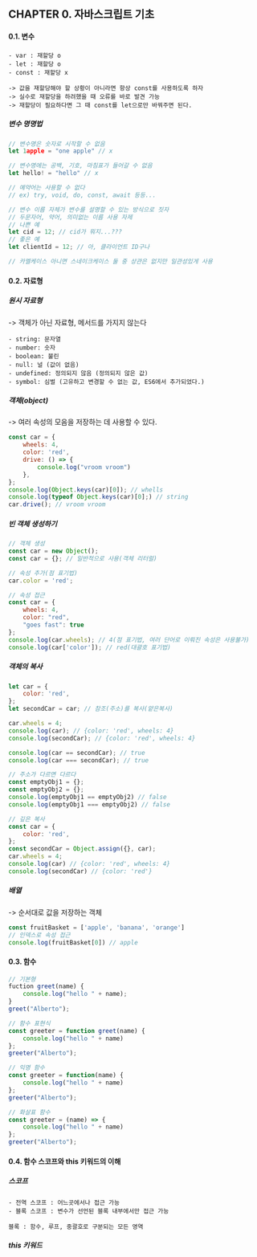 ## CHAPTER 0. 자바스크립트 기초

#### 0.1. 변수

```
- var : 재할당 o
- let : 재할당 o 
- const : 재할당 x

-> 값을 재할당해야 할 상황이 아니라면 항상 const를 사용하도록 하자
-> 실수로 재할당을 하려했을 때 오류를 바로 발견 가능
-> 재할당이 필요하다면 그 때 const를 let으로만 바꿔주면 된다.
```



##### 변수 명명법

```javascript
// 변수명은 숫자로 시작할 수 없음
let 1apple = "one apple" // x

// 변수명에는 공백, 기호, 마침표가 들어갈 수 없음
let hello! = "hello" // x

// 예약어는 사용할 수 없다
// ex) try, void, do, const, await 등등...

// 변수 이름 자체가 변수를 설명할 수 있는 방식으로 짓자
// 두문자어, 약어, 의미없는 이름 사용 자제
// 나쁜 예
let cid = 12; // cid가 뭐지...???
// 좋은 예
let clientId = 12; // 아, 클라이언트 ID구나

// 카멜케이스 아니면 스네이크케이스 둘 중 상관은 없지만 일관성있게 사용
```



#### 0.2. 자료형

##### 원시 자료형 

-> 객체가 아닌 자료형, 메서드를 가지지 않는다

```
- string: 문자열
- number: 숫자
- boolean: 불린
- null: 널 (값이 없음)
- undefined: 정의되지 않음 (정의되지 않은 값)
- symbol: 심벌 (고유하고 변경할 수 없는 값, ES6에서 추가되었다.)
```



##### 객체(object)

-> 여러 속성의 모음을 저장하는 데 사용할 수 있다.

```javascript
const car = {
    wheels: 4,
    color: 'red',
    drive: () => {
        console.log("vroom vroom")
    },
};
console.log(Object.keys(car)[0]); // whells
console.log(typeof Object.keys(car)[0];) // string
car.drive(); // vroom vroom
```



##### 빈 객체 생성하기

```javascript
// 객체 생성
const car = new Object();
const car = {}; // 일반적으로 사용(객체 리터럴)

// 속성 추가(점 표기법)
car.color = 'red';

// 속성 접근
const car = {
    wheels: 4,
    color: "red",
    "goes fast": true
};
console.log(car.wheels); // 4(점 표기법, 여러 단어로 이뤄진 속성은 사용불가)
console.log(car['color']); // red(대괄호 표기법)
```



##### 객체의 복사

```javascript
let car = {
    color: 'red',
};
let secondCar = car; // 참조(주소)를 복사(얕은복사)

car.wheels = 4;
console.log(car); // {color: 'red', wheels: 4}
console.log(secondCar); // {color: 'red', wheels: 4}

console.log(car == secondCar); // true
console.log(car === secondCar); // true

// 주소가 다르면 다르다
const emptyObj1 = {};
const emptyObj2 = {};
console.log(emptyObj1 == emptyObj2) // false
console.log(emptyObj1 === emptyObj2) // false

// 깊은 복사
const car = {
    color: 'red',
};
const secondCar = Object.assign({}, car);
car.wheels = 4;
console.log(car) // {color: 'red', wheels: 4}
console.log(secondCar) // {color: 'red'}
```



##### 배열

-> 순서대로 값을 저장하는 객체

```javascript
const fruitBasket = ['apple', 'banana', 'orange']
// 인덱스로 속성 접근
console.log(fruitBasket[0]) // apple
```



#### 0.3. 함수

```javascript
// 기본형
fuction greet(name) {
    console.log("hello " + name);
}
greet("Alberto");

// 함수 표현식
const greeter = function greet(name) {
    console.log("hello " + name)
};
greeter("Alberto");

// 익명 함수
const greeter = function(name) {
    console.log("hello " + name)
};
greeter("Alberto");

// 화살표 함수
const greeter = (name) => {
    console.log("hello " + name)
};
greeter("Alberto");
```



#### 0.4. 함수 스코프와 this 키워드의 이해

##### 스코프

```
- 전역 스코프 : 어느곳에서나 접근 가능
- 블록 스코프 : 변수가 선언된 블록 내부에서만 접근 가능

블록 : 함수, 루프, 중괄호로 구분되는 모든 영역 
```



##### this 키워드

```javascript

```

















